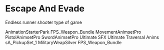 # Escape And Evade
 Endless runner shooter type of game

AnimationStarterPark
FPS_Weapon_Bundle
MovementAnimsetPro
PistolAnimsetPro
SwordAnimsetPro
Ultimate SFX
Ultimate Traversal Anims
sA_PickupSet_1
MilitaryWeapSilver
FPS_Weapon_Bundle
